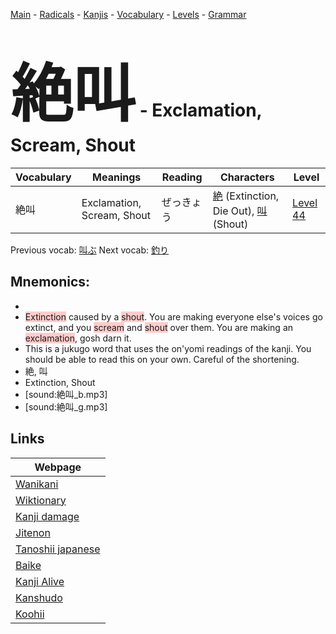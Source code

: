 <style> bigfont {font-size: 100px}</style>
[Main](../README.md) -
[Radicals](../radicals.md) -
[Kanjis](../kanjis.md) -
[Vocabulary](../vocabulary.md) -
[Levels](../levels.md) -
[Grammar](../grammar.md)
# <bigfont> 絶叫</bigfont> - Exclamation, Scream, Shout 

| Vocabulary | Meanings | Reading | Characters | Level |
| --- | --- | --- | --- | --- |
| 絶叫 | Exclamation, Scream, Shout | ぜっきょう |  [絶](../kanjis/絶.md) (Extinction, Die Out), [叫](../kanjis/叫.md) (Shout) | [Level 44](../levels/wk_level44.md) |

Previous vocab: [叫ぶ](叫ぶ.md) Next vocab: [釣り](釣り.md) 

## Mnemonics:

* 
* <span style="background-color:#ffcccb"> Extinction</span> caused by a <span style="background-color:#ffcccb"> shout</span>. You are making everyone else's voices go extinct, and you <span style="background-color:#ffcccb"> scream</span> and <span style="background-color:#ffcccb"> shout</span> over them. You are making an <span style="background-color:#ffcccb"> exclamation</span>, gosh darn it.
* This is a jukugo word that uses the on'yomi readings of the kanji. You should be able to read this on your own. Careful of the shortening.
* 絶, 叫
* Extinction, Shout
* [sound:絶叫_b.mp3]
* [sound:絶叫_g.mp3]


## Links 

| Webpage |
| --- |
| [Wanikani          ](https://www.wanikani.com/kanji/絶叫) |
| [Wiktionary        ](https://en.wiktionary.org/wiki/絶叫) |
| [Kanji damage      ](http://www.kanjidamage.com/kanji/search?utf8=✓&q=絶叫) |
| [Jitenon           ](https://jitenon.com/kanji/絶叫) |
| [Tanoshii japanese ](https://www.tanoshiijapanese.com/dictionary/kanji.cfm?k=絶叫) |
| [Baike             ](https://baike.baidu.com/item/絶叫) |
| [Kanji Alive       ](https://app.kanjialive.com/絶叫) |
| [Kanshudo          ](https://www.kanshudo.com/searchmn?q=絶叫) |
| [Koohii            ](https://kanji.koohii.com/study/kanji/絶叫) |
